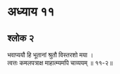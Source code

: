 # अध्याय ११

## श्लोक २

भवाप्ययौ हि भूतानां श्रुतौ विस्तरशो मया ।<br>त्वत्तः कमलपत्राक्ष माहात्म्यमपि चाव्ययम् ॥ ११-२॥<br><br>

